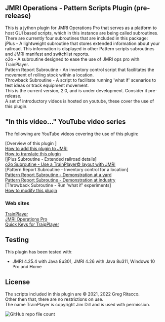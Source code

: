 ## JMRI Operations - Pattern Scripts Plugin (pre-release)
This is a jython plugin for JMRI Operations Pro that serves as a platform to host GUI based scripts, which in this instance are being called subroutines.
There are currently four subroutines that are included in this package:  
jPlus - A lightweight subroutine that stores extended information about your railroad. This information is displayed in other Pattern scripts subroutines and JMRI manifest and switchlist reports.  
o2o - A subroutine designed to ease the use of JMRI ops pro with TrainPlayer.  
Pattern Report Subroutine - An inventory control script that facilitates the movement of rolling stock within a location.  
Throwback Subroutine - A script to facilitate running 'what if' scenarios to test ideas or track equipment movement.  
This is the current version, 2.0, and is under development. Consider it pre-release.  
A set of introductory videos is hosted on youtube, these cover the use of this plugin.  

## "In this video..." YouTube video series
The following are YouTube videos covering the use of this plugin:  

[Overview of this plugin ]  
[How to add this plugin to JMRI](https://youtu.be/Sl9yBQaRpeY)  
[How to translate this plugin](https://youtu.be/6G7xkRJTczo)   
[jPlus Subroutine - Extended railroad details]  
[o2o Subroutine - Use a TrainPlayer© layout with JMRI](https://youtu.be/rlUfoSesnQo)  
[Pattern Report Subroutine - Inventory control for a location]   
[Pattern Report Subroutine - Demonstration at a yard](https://youtu.be/IdXvxyo-E3Y)  
[Pattern Report Subroutine - Demonstration at industry](https://youtu.be/2Tv6sUMDD_Y)  
[Throwback Subroutine - Run 'what if' experiments]  
[How to modify this plugin](https://youtu.be/DK6O9AQmqXo)  

### Web sites
[TrainPlayer](http://trainplayer.com/)  
[JMRI Operations Pro](https://www.jmri.org/help/en/package/jmri/jmrit/operations/Operations.shtml)  
[Quick Keys for TraipPlayer](https://github.com/GregRitacco/QuickKeys-for-TrainPlayer)  

## Testing
This plugin has been tested with:
* JMRI 4.25.4 with Java 8u301, JMRI 4.26 with Java 8u311, Windows 10 Pro and Home  

## License
The scripts included in this plugin are © 2021, 2022 Greg Ritacco.  
Other then that, there are no restrictions on use.  
The name TrainPlayer is copyright Jim Dill and is used with permission.  


![GitHub repo file count](https://img.shields.io/github/directory-file-count/GregRitacco/JMRI-Operations---Pattern-Scripts?style=flat-square)
